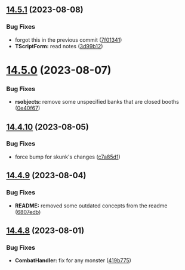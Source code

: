 ## [14.5.1](https://github.com/Torwent/WaspLib/compare/v14.5.0...v14.5.1) (2023-08-08)


### Bug Fixes

* forgot this in the previous commit ([7f01341](https://github.com/Torwent/WaspLib/commit/7f013414d0a8e86d52c5d9eee11bf6460a0c39a8))
* **TScriptForm:** read notes ([3d99b12](https://github.com/Torwent/WaspLib/commit/3d99b1295c407a7b194813f7ca0da910d40e5310))



# [14.5.0](https://github.com/Torwent/WaspLib/compare/v14.4.10...v14.5.0) (2023-08-07)


### Bug Fixes

* **rsobjects:** remove some unspecified banks that are closed booths ([0e40f67](https://github.com/Torwent/WaspLib/commit/0e40f67aa445bc6e633e98873028bb54b03d07b9))



## [14.4.10](https://github.com/Torwent/WaspLib/compare/v14.4.9...v14.4.10) (2023-08-05)


### Bug Fixes

* force bump for skunk's changes ([c7a85d1](https://github.com/Torwent/WaspLib/commit/c7a85d130b3ec272070c16745c5da61306391816))



## [14.4.9](https://github.com/Torwent/WaspLib/compare/v14.4.8...v14.4.9) (2023-08-04)


### Bug Fixes

* **README:** removed some outdated concepts from the readme ([6807edb](https://github.com/Torwent/WaspLib/commit/6807edb523b2d890135d472bba5a3f432ac490d7))



## [14.4.8](https://github.com/Torwent/WaspLib/compare/v14.4.7...v14.4.8) (2023-08-01)


### Bug Fixes

* **CombatHandler:** fix for any monster ([419b775](https://github.com/Torwent/WaspLib/commit/419b77550aac479361b46f2375d8b8abc289550d))



